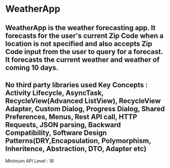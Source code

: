 # WeatherApp
WeatherApp is the weather forecasting app. It forecasts for the user's current Zip Code when a location is not specified and also accepts Zip Code input from the user to query for a forecast. It forecasts the current weather and weather of coming 10 days.
-----------------------------------------------------------------------------------------------------------------------------
No third party libraries used
Key Concepts : Activity Lifecycle, AsyncTask, RecycleView(Advanced ListView), RecycleView Adapter, Custom Dialog, Progress Dialog, Shared Preferences, Menus, Rest API call, HTTP Requests, JSON parsing, Backward Compatibility, Software Design Patterns(DRY,Encapsulation, Polymorphism, Inheritence, Abstraction, DTO, Adapter etc) 
-----------------------------------------------------------------------------------------------------------------------------
Minimum API Level : 16 
